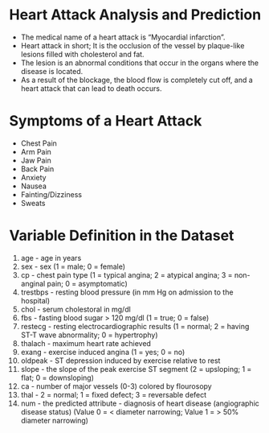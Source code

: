 # Heart Attack Analysis and Prediction

* The medical name of a heart attack is “Myocardial infarction”.
* Heart attack in short; It is the occlusion of the vessel by plaque-like lesions filled with cholesterol and fat.
* The lesion is an abnormal conditions that occur in the organs where the disease is located.
* As a result of the blockage, the blood flow is completely cut off, and a heart attack that can lead to death occurs.

# Symptoms of a Heart Attack
* Chest Pain
* Arm Pain
* Jaw Pain
* Back Pain
* Anxiety
* Nausea
* Fainting/Dizziness
* Sweats

# Variable Definition in the Dataset
1. age - age in years
2. sex - sex (1 = male; 0 = female)
3. cp - chest pain type (1 = typical angina; 2 = atypical angina; 3 = non-anginal pain; 0 = asymptomatic)
4. trestbps - resting blood pressure (in mm Hg on admission to the hospital)
5. chol - serum cholestoral in mg/dl
6. fbs - fasting blood sugar > 120 mg/dl (1 = true; 0 = false)
7. restecg - resting electrocardiographic results (1 = normal; 2 = having ST-T wave abnormality; 0 = hypertrophy)
8. thalach - maximum heart rate achieved
9. exang - exercise induced angina (1 = yes; 0 = no)
10. oldpeak - ST depression induced by exercise relative to rest
11. slope - the slope of the peak exercise ST segment (2 = upsloping; 1 = flat; 0 = downsloping)
12. ca - number of major vessels (0-3) colored by flourosopy
13. thal - 2 = normal; 1 = fixed defect; 3 = reversable defect
14. num - the predicted attribute - diagnosis of heart disease (angiographic disease status) (Value 0 = < diameter narrowing; Value 1 = > 50% diameter narrowing)
